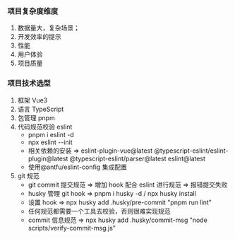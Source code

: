 ### 项目复杂度维度

1. 数据量大，复杂场景；
2. 开发效率的提示
3. 性能
4. 用户体验
5. 项目质量

### 项目技术选型

1. 框架 Vue3
2. 语言 TypeScript
3. 包管理 pnpm
4. 代码规范校验 eslint
    - pnpm i eslint -d
    - npx eslint --init
    - 相关依赖的安装 => eslint-plugin-vue@latest @typescript-eslint/eslint-plugin@latest @typescript-eslint/parser@latest eslint@latest
    - 使用@antfu/eslint-config 集成配置
5. git 规范
    - git commit 提交规范 => 增加 hook 配合 eslint 进行规范 => 报错提交失败
    - husky 管理 git hook => pnpm i husky -d / npx husky install
    - 设置 hook => npx husky add .husky/pre-commit "pnpm run lint"
    - 任何规范都需要一个工具去校验，否则很难实现规范
    - commit 信息规范 => npx husky add .husky/commit-msg "node scripts/verify-commit-msg.js"
